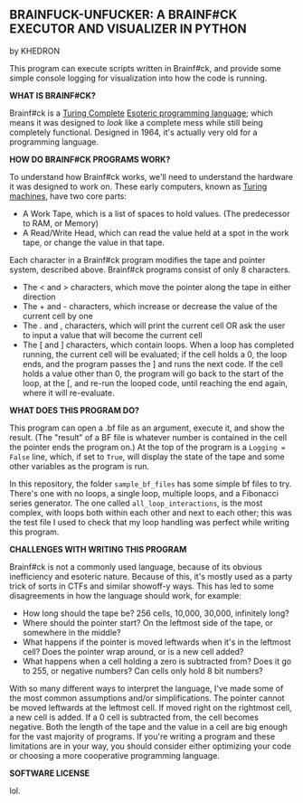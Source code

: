 ## BRAINFUCK-UNFUCKER: A BRAINF#CK EXECUTOR AND VISUALIZER IN PYTHON ##
by KHEDRON

This program can execute scripts written in Brainf#ck, and provide some simple console logging for visualization into how the code is running. 


**WHAT IS BRAINF#CK?**

Brainf#ck is a [Turing Complete](https://en.wikipedia.org/wiki/Turing_completeness) [Esoteric programming language](https://en.wikipedia.org/wiki/Esoteric_programming_language); which means it was designed to *look* like a complete mess while still being completely functional. Designed in 1964, it's actually very old for a programming language.

**HOW DO BRAINF#CK PROGRAMS WORK?**

To understand how Brainf#ck works, we'll need to understand the hardware it was designed to work on. These early computers, known as [Turing machines](https://en.wikipedia.org/wiki/Turing_machine), have two core parts:

- A Work Tape, which is a list of spaces to hold values. (The predecessor to RAM, or Memory)
- A Read/Write Head, which can read the value held at a spot in the work tape, or change the value in that tape. 

Each character in a Brainf#ck program modifies the tape and pointer system, described above. 
Brainf#ck programs consist of only 8 characters. 

- The < and > characters, which move the pointer along the tape in either direction
- The + and - characters, which increase or decrease the value of the current cell by one
- The . and , characters, which will print the current cell OR ask the user to input a value that will become the current cell
- The [ and ] characters, which contain loops. When a loop has completed running, the current cell will be evaluated; if the cell holds a 0, the loop ends, and the program passes the ] and runs the next code. If the cell holds a value other than 0, the program will go back to the start of the loop, at the [, and re-run the looped code, until reaching the end again, where it will re-evaluate. 

**WHAT DOES THIS PROGRAM DO?**

This program can open a .bf file as an argument, execute it, and show the result. (The "result" of a BF file is whatever number is contained in the cell the pointer ends the program on.) At the top of the program is a `Logging = False` line, which, if set to `True`, will display the state of the tape and some other variables as the program is run. 

In this repository, the folder `sample_bf_files` has some simple bf files to try. There's one with no loops, a single loop, multiple loops, and a Fibonacci series generator. The one called `all_loop_interactions`, is the most complex, with loops both within each other and next to each other; this was the test file I used to check that my loop handling was perfect while writing this program. 

**CHALLENGES WITH WRITING THIS PROGRAM**

Brainf#ck is not a commonly used language, because of its obvious inefficiency and esoteric nature. Because of this, it's mostly used as a party trick of sorts in CTFs and similar showoff-y ways. This has led to some disagreements in how the language should work, for example:

- How long should the tape be? 256 cells, 10,000, 30,000, infinitely long?
- Where should the pointer start? On the leftmost side of the tape, or somewhere in the middle?
- What happens if the pointer is moved leftwards when it's in the leftmost cell? Does the pointer wrap around, or is a new cell added?
- What happens when a cell holding a zero is subtracted from? Does it go to 255, or negative numbers? Can cells only hold 8 bit numbers?

With so many different ways to interpret the language, I've made some of the most common assumptions and/or simplifications. The pointer cannot be moved leftwards at the leftmost cell. If moved right on the rightmost cell, a new cell is added. If a 0 cell is subtracted from, the cell becomes negative. Both the length of the tape and the value in a cell are big enough for the vast majority of programs. If you're writing a program and these limitations are in your way, you should consider either optimizing your code or choosing a more cooperative programming language.


**SOFTWARE LICENSE**

lol.